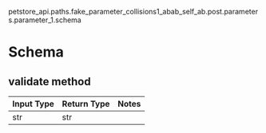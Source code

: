 petstore_api.paths.fake_parameter_collisions1_abab_self_ab.post.parameters.parameter_1.schema
# Schema

## validate method
Input Type | Return Type | Notes
------------ | ------------- | -------------
str | str |
